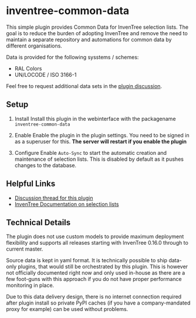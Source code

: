 # inventree-common-data

This simple plugin provides Common Data for InvenTree selection lists.
The goal is to reduce the burden of adopting InvenTree and remove the need to maintain a separate repository and automations for common data by different organisations.

Data is provided for the following sysstems / schemes:
- RAL Colors
- UN/LOCODE / ISO 3166-1

Feel free to request additional data sets in the [plugin discussion](https://talk.invenhost.com/t/plugin-discussion-inventree-common-data/43).

## Setup

1. Install
Install this plugin in the webinterface with the packagename `inventree-common-data`

2. Enable
Enable the plugin in the plugin settings. You need to be signed in as a superuser for this.
**The server will restart if you enable the plugin**

3. Configure
Enable `Auto-Sync` to start the automatic creation and maintenance of selection lists. This is disabled by default as it pushes changes to the database.

## Helpful Links

- [Discussion thread for this plugin](https://talk.invenhost.com/t/plugin-discussion-inventree-common-data/43)
- [InvenTree Documentation on selection lists](https://docs.inventree.org/en/stable/part/parameter/#selection-lists)

## Technical Details

The plugin does not use custom models to provide maximum deployment flexibility and supports all releases starting with InvenTree 0.16.0 through to current master.

Source data is kept in yaml format. It is technically possible to ship data-only plugins, that would still be orchestrated by this plugin. This is however not officially documented right now and only used in-house as there are a few foot-guns with this approach if you do not have proper performance monitoring in place.

Due to this data delivery design, there is no internet connection required after plugin install so private PyPI caches (if you have a company-mandated proxy for example) can be used without problems.
